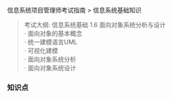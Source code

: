 信息系统项目管理师考试指南 > 信息系统基础知识

> 考试大纲: 信息系统基础
> 1.6 面向对象系统分析与设计  
> · 面向对象的基本概念  
> · 统一建模语言UML   
> · 可视化建模  
> · 面向对象系统分析  
> · 面向对象系统设计  


### 知识点





